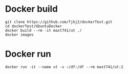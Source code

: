 # Docker build
```
git clone https://github.com/fjkj2/dockerTest.git
cd dockerTest/UbuntuDocker
docker build --rm -it mast741/ut ./
docker images
```

# Docker run
```
docker run -it --name ut -v ~/df:/df --rm mast741/ut:2
```
